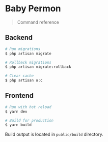 # Baby Permon

> Command reference

## Backend

```bash
# Run migrations
$ php artisan migrate

# Rollback migrations
$ php artisan migrate:rollback

# Clear cache
$ php artisan o:c
```

## Frontend

```bash
# Run with hot reload
$ yarn dev

# Build for production
$ yarn build
```

Build output is located in `public/build` directory.
